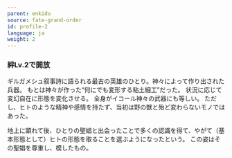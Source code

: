 ```yaml
---
parent: enkidu
source: fate-grand-order
id: profile-2
language: ja
weight: 2
---
```


### 絆Lv.2で開放

ギルガメシュ叙事詩に語られる最古の英雄のひとり。神々によって作り出された兵器。
もとは神々が作った“何にでも変形する粘土細工”だった。
状況に応じて変幻自在に形態を変化させる。
全身がイコール神々の武器にも等しい。
ただし、ヒトのような精神や感情を持たず、当初は野の獣と殆ど変わらないモノではあった。

地上に顕れて後、ひとりの聖娼と出会ったことで多くの認識を得て、やがて（基本形態として）ヒトの形態を取ることを選ぶようになったという。
この姿はその聖娼を尊重し、模したもの。
